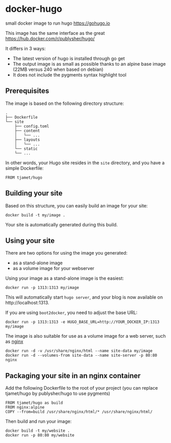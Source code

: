 # docker-hugo
small docker image to run hugo https://gohugo.io

This image has the same interface as the great https://hub.docker.com/r/publysher/hugo/

It differs in 3 ways:
- The latest version of hugo is installed through go get
- The output image is as small as possible thanks to an alpine base image (22MB versus 240 when based on debian)
- It does not include the pygments syntax highlight tool

Prerequisites
-------------

The image is based on the following directory structure:

    .
    ├── Dockerfile
    └── site
        ├── config.toml
        ├── content
        │   └── ...
        ├── layouts
        │   └── ...
        └── static
        └── ...

In other words, your Hugo site resides in the `site` directory, and you have a simple Dockerfile:

    FROM tjamet/hugo 


Building your site
------------------

Based on this structure, you can easily build an image for your site:

    docker build -t my/image .

Your site is automatically generated during this build. 


Using your site
---------------

There are two options for using the image you generated: 

- as a stand-alone image
- as a volume image for your webserver

Using your image as a stand-alone image is the easiest:

    docker run -p 1313:1313 my/image

This will automatically start `hugo server`, and your blog is now available on http://localhost:1313. 

If you are using `boot2docker`, you need to adjust the base URL: 

    docker run -p 1313:1313 -e HUGO_BASE_URL=http://YOUR_DOCKER_IP:1313 my/image

The image is also suitable for use as a volume image for a web server, such as [nginx](https://registry.hub.docker.com/_/nginx/)

    docker run -d -v /usr/share/nginx/html --name site-data my/image
    docker run -d --volumes-from site-data --name site-server -p 80:80 nginx

Packaging your site in an nginx container
-----------------------------------------

Add the following Dockerfile to the root of your project (you can replace tjamet/hugo by publysher/hugo to use pygments)

    FROM tjamet/hugo as build
    FROM nginx:alpine
    COPY --from=build /usr/share/nginx/html/* /usr/share/nginx/html/

Then build and run your image:

    docker build -t my/website .
    docker run -p 80:80 my/website
